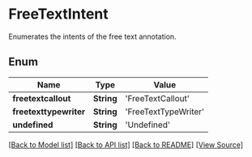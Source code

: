 # FreeTextIntent
Enumerates the intents of the free text annotation.

## Enum
Name | Type | Value
------------ | ------------- | -------------
**freetextcallout** | **String** | 'FreeTextCallout'
**freetexttypewriter** | **String** | 'FreeTextTypeWriter'
**undefined** | **String** | 'Undefined'

[[Back to Model list]](../README.md#documentation-for-models) [[Back to API list]](../README.md#documentation-for-api-endpoints) [[Back to README]](../README.md) [[View Source]](../AsposePdfCloud/Models/FreeTextIntent.swift)

